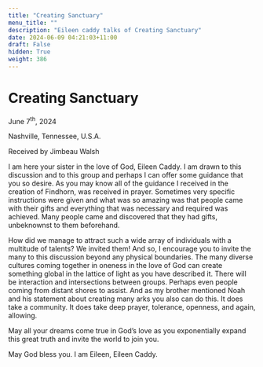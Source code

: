 ```yaml
---
title: "Creating Sanctuary"
menu_title: ""
description: "Eileen caddy talks of Creating Sanctuary"
date: 2024-06-09 04:21:03+11:00
draft: False
hidden: True
weight: 386
---
```

# Creating Sanctuary

June 7<sup>th</sup>, 2024

Nashville, Tennessee, U.S.A.

Received by Jimbeau Walsh  

I  am here your sister in the love of God, Eileen Caddy. I am drawn to this discussion and to this group and perhaps I can offer some guidance that you so desire. As you may know all of the guidance I received in the creation of Findhorn, was received in prayer. Sometimes very specific instructions were given and what was so amazing was that people came with their gifts and everything that was necessary and required was achieved. Many people came and discovered that they had gifts, unbeknownst to them beforehand. 
  
How did we manage to attract such a wide array of individuals with a multitude of talents? We invited them! And so, I encourage you to invite the many to this discussion beyond any physical boundaries. The many diverse cultures coming together in oneness in the love of God can create something global in the lattice of light as you have described it. There will be interaction and intersections between groups. Perhaps even people coming from distant shores to assist. And as my brother mentioned Noah and his statement about creating many arks you also can do this. It does take a community. It does take deep prayer, tolerance, openness, and again, allowing. 
    
May all your dreams come true in God’s love as you exponentially expand this great truth and invite the world to join you. 
   
May God bless you. I am Eileen, Eileen Caddy.